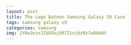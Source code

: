 ```yaml
---
layout: post
title: The Lego Batman Samsung Galaxy S9 Case
tags: samsung galaxy s9
categories: samsung
img: 1Y6w3ezs1IbE0ujbR7ZinibzNz7w0bbBt
---
```


